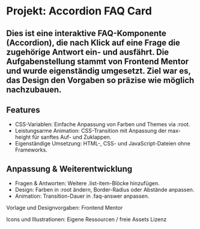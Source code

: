 # Projekt: Accordion FAQ Card

## Dies ist eine interaktive FAQ-Komponente (Accordion), die nach Klick auf eine Frage die zugehörige Antwort ein- und ausfährt. Die Aufgabenstellung stammt von Frontend Mentor und wurde eigenständig umgesetzt. Ziel war es, das Design den Vorgaben so präzise wie möglich nachzubauen.

## Features

- CSS-Variablen: Einfache Anpassung von Farben und Themes via :root.
- Leistungsarme Animation: CSS-Transition mit Anpassung der max-height für sanftes Auf- und Zuklappen.
- Eigenständige Umsetzung: HTML-, CSS- und JavaScript-Dateien ohne Frameworks.


## Anpassung & Weiterentwicklung

- Fragen & Antworten: Weitere .list-item-Blöcke hinzufügen.
- Design: Farben in :root ändern, Border-Radius oder Abstände anpassen.
- Animation: Transition-Dauer in .faq-answer anpassen.

Vorlage und Designvorgaben: Frontend Mentor

Icons und Illustrationen: Eigene Ressourcen / freie Assets
Lizenz
